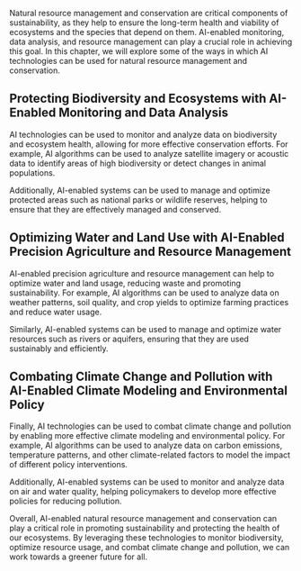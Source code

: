 

Natural resource management and conservation are critical components of sustainability, as they help to ensure the long-term health and viability of ecosystems and the species that depend on them. AI-enabled monitoring, data analysis, and resource management can play a crucial role in achieving this goal. In this chapter, we will explore some of the ways in which AI technologies can be used for natural resource management and conservation.

Protecting Biodiversity and Ecosystems with AI-Enabled Monitoring and Data Analysis
-----------------------------------------------------------------------------------

AI technologies can be used to monitor and analyze data on biodiversity and ecosystem health, allowing for more effective conservation efforts. For example, AI algorithms can be used to analyze satellite imagery or acoustic data to identify areas of high biodiversity or detect changes in animal populations.

Additionally, AI-enabled systems can be used to manage and optimize protected areas such as national parks or wildlife reserves, helping to ensure that they are effectively managed and conserved.

Optimizing Water and Land Use with AI-Enabled Precision Agriculture and Resource Management
-------------------------------------------------------------------------------------------

AI-enabled precision agriculture and resource management can help to optimize water and land usage, reducing waste and promoting sustainability. For example, AI algorithms can be used to analyze data on weather patterns, soil quality, and crop yields to optimize farming practices and reduce water usage.

Similarly, AI-enabled systems can be used to manage and optimize water resources such as rivers or aquifers, ensuring that they are used sustainably and efficiently.

Combating Climate Change and Pollution with AI-Enabled Climate Modeling and Environmental Policy
------------------------------------------------------------------------------------------------

Finally, AI technologies can be used to combat climate change and pollution by enabling more effective climate modeling and environmental policy. For example, AI algorithms can be used to analyze data on carbon emissions, temperature patterns, and other climate-related factors to model the impact of different policy interventions.

Additionally, AI-enabled systems can be used to monitor and analyze data on air and water quality, helping policymakers to develop more effective policies for reducing pollution.

Overall, AI-enabled natural resource management and conservation can play a critical role in promoting sustainability and protecting the health of our ecosystems. By leveraging these technologies to monitor biodiversity, optimize resource usage, and combat climate change and pollution, we can work towards a greener future for all.
